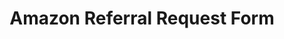 ---
title: "Amazon Referral Request Form"
excerpt: "Get referral to apply for Amazon SDE jobs"
webUrl: https://forms.gle/fte4rbKf4M5meUHM7
type: article

topics:
  - Algorithm
---